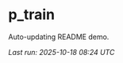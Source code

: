 # p_train

Auto-updating README demo.

<!--START_SECTION:status-->
_Last run: 2025-10-18 08:24 UTC_
<!--END_SECTION:status-->























































































































































































































































































































































































































































































































































































































































































































































































































































































































































































































































































































































































































































































































































































